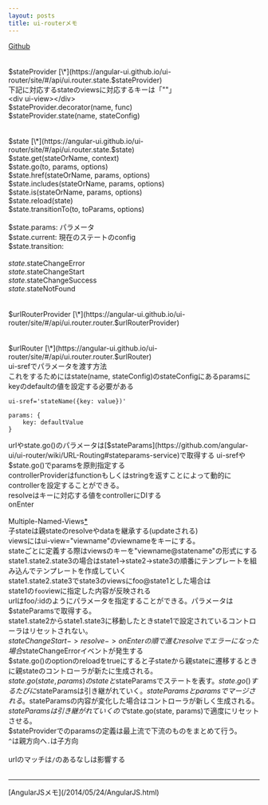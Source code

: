 ```yaml
---
layout: posts
title: ui-routerメモ 
---
```

[Github](https://github.com/angular-ui/ui-router)    
<br/>
<br/>
$stateProvider [\*](https://angular-ui.github.io/ui-router/site/#/api/ui.router.state.$stateProvider)    
下記に対応するstateのviewsに対応するキーは「""」    
&lt;div ui-view&gt;&lt;/div&gt;   
$stateProvider.decorator(name, func)     
$stateProvider.state(name, stateConfig)     
<br/>
<br/>
$state [\*](https://angular-ui.github.io/ui-router/site/#/api/ui.router.state.$state) 
<br/>
$state.get(stateOrName, context)     
$state.go(to, params, options)   
$state.href(stateOrName, params, options)    
$state.includes(stateOrName, params, options)    
$state.is(stateOrName, params, options)    
$state.reload(state)    
$state.transitionTo(to, toParams, options)    
<br/>
$state.params: パラメータ   
$state.current: 現在のステートのconfig  
$state.transition:   
<br/>
$state.$stateChangeError   
$state.$stateChangeStart    
$state.$stateChangeSuccess   
$state.$stateNotFound    
<br/>
<br/>
$urlRouterProvider [\*](https://angular-ui.github.io/ui-router/site/#/api/ui.router.router.$urlRouterProvider)    
<br/>
<br/>
$urlRouter [\*](https://angular-ui.github.io/ui-router/site/#/api/ui.router.router.$urlRouter)
<br/>
ui-srefでパラメータを渡す方法    
これをするためにはstate(name, stateConfig)のstateConfigにあるparamsにkeyのdefaultの値を設定する必要がある    
```
ui-sref='stateName({key: value})'
```   
```
params: {
    key: defaultValue
}
```
urlやstate.go()のパラメータは[$stateParams](https://github.com/angular-ui/ui-router/wiki/URL-Routing#stateparams-service)で取得する      
ui-srefや$state.go()でparamsを原則指定する     
controllerProviderはfunctionもしくはstringを返すことによって動的にcontrollerを設定することができる。   
resolveはキーに対応する値をcontrollerにDIする   
onEnter   
<br/>
Multiple-Named-Views[\*](https://github.com/angular-ui/ui-router/wiki/Multiple-Named-Views#view-names---relative-vs-absolute-names)   
子stateは親stateのresolveやdataを継承する(updateされる)    
viewsにはui-view="viewname"のviewnameをキーにする。       
stateごとに定義する際はviewsのキーを"viewname@statename"の形式にする      
state1.state2.state3の場合はstate1->state2->state3の順番にテンプレートを組み込んでテンプレートを作成していく       
state1.state2.state3でstate3のviewsにfoo@state1とした場合は      
state1の`foo`viewに指定した内容が反映される         
urlはfoo/:idのようにパラメータを指定することができる。パラメータは$stateParamsで取得する。   
state1.state2からstate1.state3に移動したときstate1で設定されているコントローラはリセットされない。       
$stateChangeStart->resolve->onEnterの順で進む    
resolveでエラーになった場合$stateChangeErrorイベントが発生する     
$state.go()のoptionのreloadをtrueにすると子stateから親stateに遷移するときに親stateのコントローラが新たに生成される。         
$state.go(state, params)のstateと$stateParamsでステートを表す。$state.go()するたびに$stateParamsは引き継がれていく。$stateParamsとparamsでマージされる。$stateParamsの内容が変化した場合はコントローラが新しく生成される。
$stateParamsは引き継がれていくので$state.go(state, params)で適度にリセットさせる。      
$stateProviderでのparamsの定義は最上流で下流のものをまとめて行う。        
`^`は親方向へ`.`は子方向      
<br>
urlのマッチは`/`のあるなしは影響する    
<br>
<hr>
[AngularJSメモ](/2014/05/24/AngularJS.html)   

